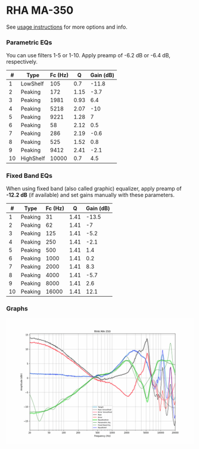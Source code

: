 # RHA MA-350
See [usage instructions](https://github.com/jaakkopasanen/AutoEq#usage) for more options and info.

### Parametric EQs
You can use filters 1-5 or 1-10. Apply preamp of -6.2 dB or -6.4 dB, respectively.

|   # | Type      |   Fc (Hz) |    Q |   Gain (dB) |
|-----|-----------|-----------|------|-------------|
|   1 | LowShelf  |       105 | 0.7  |       -11.8 |
|   2 | Peaking   |       172 | 1.15 |        -3.7 |
|   3 | Peaking   |      1981 | 0.93 |         6.4 |
|   4 | Peaking   |      5218 | 2.07 |       -10   |
|   5 | Peaking   |      9221 | 1.28 |         7   |
|   6 | Peaking   |        58 | 2.12 |         0.5 |
|   7 | Peaking   |       286 | 2.19 |        -0.6 |
|   8 | Peaking   |       525 | 1.52 |         0.8 |
|   9 | Peaking   |      9412 | 2.41 |        -2.1 |
|  10 | HighShelf |     10000 | 0.7  |         4.5 |

### Fixed Band EQs
When using fixed band (also called graphic) equalizer, apply preamp of **-12.2 dB** (if available) and set gains manually with these parameters.

|   # | Type    |   Fc (Hz) |    Q |   Gain (dB) |
|-----|---------|-----------|------|-------------|
|   1 | Peaking |        31 | 1.41 |       -13.5 |
|   2 | Peaking |        62 | 1.41 |        -7   |
|   3 | Peaking |       125 | 1.41 |        -5.2 |
|   4 | Peaking |       250 | 1.41 |        -2.1 |
|   5 | Peaking |       500 | 1.41 |         1.4 |
|   6 | Peaking |      1000 | 1.41 |         0.2 |
|   7 | Peaking |      2000 | 1.41 |         8.3 |
|   8 | Peaking |      4000 | 1.41 |        -5.7 |
|   9 | Peaking |      8000 | 1.41 |         2.6 |
|  10 | Peaking |     16000 | 1.41 |        12.1 |

### Graphs
![](./RHA%20MA-350.png)
